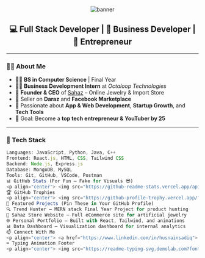 <!-- Banner Image -->
<p align="center">
  <img src="https://capsule-render.vercel.app/api?type=waving&color=indigo&height=200&section=header&text=Hi%20There!%20I'm%20Husnain%20👋&fontSize=40&fontColor=ffffff" alt="banner" />
</p>

<h2 align="center">💻 Full Stack Developer | 🎯 Business Developer | 🚀 Entrepreneur</h2>

---

### 👨‍💼 About Me

- 🧑‍🎓 **BS in Computer Science** | Final Year  
- 🧑‍💻 **Business Development Intern** at *Octaloop Technologies*  
- 🏪 **Founder & CEO** of [Sahaz](https://www.facebook.com/sahaz.pk) – Online Jewelry & Import Store  
- 🛒 Seller on **Daraz** and **Facebook Marketplace**  
- 📱 Passionate about **App & Web Development**, **Startup Growth**, and **Tech Tools**  
- 🎯 Goal: Become a **top tech entrepreneur & YouTuber by 25**

---

### 🔧 Tech Stack

```js
Languages: JavaScript, Python, Java, C++  
Frontend: React.js, HTML, CSS, Tailwind CSS  
Backend: Node.js, Express.js  
Database: MongoDB, MySQL  
Tools: Git, GitHub, VSCode, Postman  
📊 GitHub Stats (For Fun – Fake for Visuals 😎)
<p align="center"> <img src="https://github-readme-stats.vercel.app/api?username=husnainsadiq&show_icons=true&theme=tokyonight&count_private=true&include_all_commits=true&custom_title=🚀+My+GitHub+Stats&hide_border=true" /> <br /> <img src="https://github-readme-streak-stats.herokuapp.com?user=husnainsadiq&theme=tokyonight&hide_border=true&fire=EB5454" /> <br /> <img src="https://github-readme-stats.vercel.app/api/top-langs/?username=husnainsadiq&layout=compact&theme=tokyonight&hide_border=true" /> </p>
🏆 GitHub Trophies
<p align="center"> <img src="https://github-profile-trophy.vercel.app/?username=husnainsadiq&theme=algolia&no-frame=true&margin-w=5&title=Stars,Followers,Commits,Repositories,PullRequest,Issues" /> </p>
🚀 Featured Projects (Pin These in Your GitHub Profile)
🔍 Trend Hunter – MERN stack Final Year Project for product hunting
💎 Sahaz Store Website – Full eCommerce site for artificial jewelry
🌐 Personal Portfolio – Built with React, Tailwind, and animations
📊 Data Dashboard – Visualization dashboard for internal analytics
📫 Connect With Me
<p align="center"> <a href="https://www.linkedin.com/in/husnainsadiq"> <img src="https://img.shields.io/badge/LinkedIn-0077B5?style=for-the-badge&logo=linkedin&logoColor=white" /> </a> <a href="mailto:your-email@gmail.com"> <img src="https://img.shields.io/badge/Gmail-D14836?style=for-the-badge&logo=gmail&logoColor=white" /> </a> <a href="https://your-portfolio.com"> <img src="https://img.shields.io/badge/Portfolio-222?style=for-the-badge&logo=firefox&logoColor=white" /> </a> </p>
⌨️ Typing Animation Footer
<p align="center"> <img src="https://readme-typing-svg.demolab.com?font=Fira+Code&duration=2000&pause=1000&color=7C3AED&center=true&vCenter=true&width=435&lines=Thanks+for+visiting+my+profile!;Let's+build+something+amazing+🚀;" /> </p> ```
